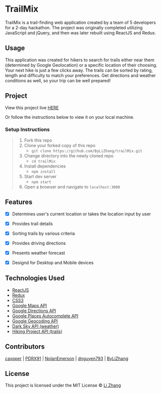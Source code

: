 # TrailMix

TrailMix is a trail-finding web application created by a team of 5 developers for a 2-day hackathon. The project was originally completed utilizing JavaScript and jQuery, and then was later rebuilt using ReactJS and Redux.

## Usage

This application was created for hikers to search for trails either near them (determined by Google Geolocation) or a specific location of their choosing.  Your next hike is just a few clicks away. The trails can be sorted by rating, length and difficulty to match your preferences.  Get directions and weather conditions as well, so your trip can be well prepared!

## Project

View this project live [HERE](http://trailMix.bylizhang.com)

Or follow the instructions below to view it on your local machine.

### Setup Instructions

> 1. Fork this repo
> 2. Clone your forked copy of this repo
>    - `git clone https://github.com/ByLiZhang/trailMix.git`
> 3. Change directory into the newly cloned repo
>    - `cd trailMix`
> 4. Install dependencies 
>    - `npm install`
> 5. Start dev server
>    - `npm start`
> 6. Open a browser and navigate to `localhost:3000`

## Features

- [x] Determines user's current location or takes the location input by user
- [x] Provides trail details 
- [x] Sorting trails by various criteria
- [x] Provides driving directions 
- [x] Presents weather forecast
- [x] Designd for Desktop and Mobile devices


## Technologies Used

- [ReactJS](https://reactjs.org/)
- [Redux](https://redux.js.org/)
- [CSS3](https://www.w3.org/Style/CSS/Overview.en.html)
- [Google Maps API](https://developers.google.com/maps/documentation/)
- [Google Directions API](https://developers.google.com/maps/documentation/directions/intro)
- [Google Places Autocomplete API](https://developers.google.com/places/web-service/autocomplete)
- [Google Geocoding API](https://developers.google.com/maps/documentation/geocoding/start)
- [Dark Sky API (weather)](https://darksky.net/dev)
- [Hiking Project API (trails)](https://www.hikingproject.com/data)

## Contributors

[caxpper](https://github.com/caxpper) |
[PDRX91](https://github.com/PDRX91) |
[NolanEmerson](https://github.com/NolanEmerson) |
[dnguyen793](https://github.com/dnguyen793) |
[ByLiZhang](https://github.com/ByLiZhang) 

## License
This project is licensed under the MIT License © [Li Zhang](http://bylizhang.com)


